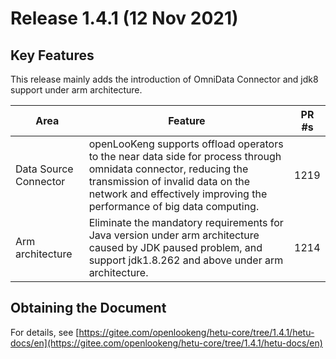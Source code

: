 # Release 1.4.1 (12 Nov 2021)

## Key Features

This release mainly adds the introduction of OmniData Connector and jdk8 support under arm architecture.

| Area                    | Feature                                                      | PR #s                                                        |
| ----------------------- | ------------------------------------------------------------ | ------------------------------------------------------------ |
| Data Source Connector                | openLooKeng supports offload operators to the near data side for process through omnidata connector, reducing the transmission of invalid data on the network and effectively improving the performance of big data computing.                                               | 1219                                                          |
| Arm architecture | Eliminate the mandatory requirements for Java version under arm architecture caused by JDK paused problem, and support jdk1.8.262 and above under arm architecture. | 1214                                                           |

## Obtaining the Document 

For details, see [https://gitee.com/openlookeng/hetu-core/tree/1.4.1/hetu-docs/en](https://gitee.com/openlookeng/hetu-core/tree/1.4.1/hetu-docs/en)